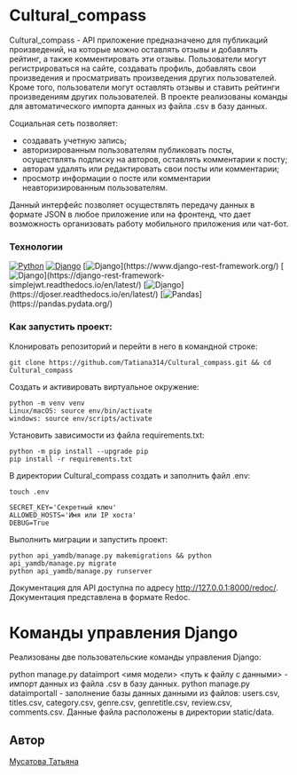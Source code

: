 # Cultural_compass

Cultural_compass - API приложение предназначено для публикаций произведений, на которые можно оставлять отзывы и добавлять рейтинг, а также комментировать эти отзывы. Пользователи могут регистрироваться на сайте, создавать профиль, добавлять свои произведения и просматривать произведения других пользователей. Кроме того, пользователи могут оставлять отзывы и ставить рейтинги произведениям других пользователей. В проекте реализованы команды для автоматического импорта данных из файла .csv в базу данных.

Социальная сеть позволяет:
- создавать учетную запись;
- авторизированным пользователям публиковать посты, осуществлять подписку на авторов, оставлять комментарии к посту;
- авторам удалять или редактировать свои посты или комментарии;
- просмотр информации о посте или комментарии неавторизированным пользователям.
  
Данный интерфейс позволяет осуществлять передачу данных в формате JSON в любое приложение или на фронтенд, что дает возможность организовать работу мобильного приложения или чат-бот.

### Технологии
[![Python](https://img.shields.io/badge/-Python3.9-464646?style=flat&logo=Python&logoColor=ffffff&color=043A6B)](https://www.python.org/)
[![Django](https://img.shields.io/badge/Django-3.2-blue?logo=django)](https://www.djangoproject.com/)
[![Django](https://img.shields.io/badge/django--rest--framework-3.12.4-blue?)](https://www.django-rest-framework.org/)
[![Django](https://img.shields.io/badge/Simple_JWT-5.2.2-blue?)](https://django-rest-framework-simplejwt.readthedocs.io/en/latest/)
[![Django](https://img.shields.io/badge/Djoser-2.2.0-blue?)](https://djoser.readthedocs.io/en/latest/)
[![Pandas](https://img.shields.io/badge/Pandas-2.0.3-blue?)](https://pandas.pydata.org/)

### Как запустить проект:
Клонировать репозиторий и перейти в него в командной строке:
```
git clone https://github.com/Tatiana314/Cultural_compass.git && cd Cultural_compass 
```
Cоздать и активировать виртуальное окружение:
```
python -m venv venv
Linux/macOS: source env/bin/activate
windows: source env/scripts/activate
```
Установить зависимости из файла requirements.txt:
```
python -m pip install --upgrade pip
pip install -r requirements.txt
```
В директории Cultural_compass создать и заполнить файл .env:
```
touch .env

SECRET_KEY='Секретный ключ'
ALLOWED_HOSTS='Имя или IP хоста'
DEBUG=True
```
Выполнить миграции и запустить проект:
```
python api_yamdb/manage.py makemigrations && python api_yamdb/manage.py migrate
python api_yamdb/manage.py runserver
```

Документация для API доступна по адресу http://127.0.0.1:8000/redoc/. 
Документация представлена в формате Redoc.

# Команды управления Django
Реализованы две пользовательские команды управления Django:

python manage.py dataimport <имя модели> <путь к файлу с данными> - импорт данных из файла .csv в базу данных.
python manage.py dataimportall - заполнение базы данных данными из файлов: users.csv, titles.csv, category.csv, genre.csv, genretitle.csv, review.csv, comments.csv. Данные файла расположены в директории static/data.


## Автор
[Мусатова Татьяна](https://github.com/Tatiana314)
